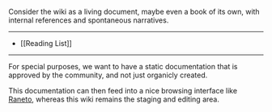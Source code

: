 Consider the wiki as a living document, maybe even a book of its own, with internal references and spontaneous narratives.

---

* [[Reading List]]

---

For special purposes, we want to have a static documentation that is approved by the community, and not just organicly created.

This documentation can then feed into a nice browsing interface like [Raneto](https://github.com/gilbitron/Raneto), whereas this wiki remains the staging and editing area.